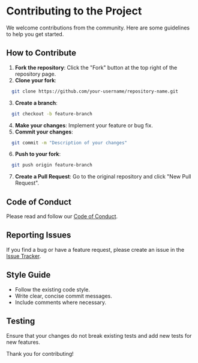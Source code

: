 # Contributing to the Project

We welcome contributions from the community. Here are some guidelines to help you get started.

## How to Contribute

1. **Fork the repository**: Click the "Fork" button at the top right of the repository page.
2. **Clone your fork**: 
```sh
  git clone https://github.com/your-username/repository-name.git
```
3. **Create a branch**: 
```sh
  git checkout -b feature-branch
```
4. **Make your changes**: Implement your feature or bug fix.
5. **Commit your changes**: 
```sh
  git commit -m "Description of your changes"
```
6. **Push to your fork**: 

```sh
  git push origin feature-branch
```
7. **Create a Pull Request**: Go to the original repository and click "New Pull Request".

## Code of Conduct

Please read and follow our [Code of Conduct](CODE_OF_CONDUCT.md).

## Reporting Issues

If you find a bug or have a feature request, please create an issue in the [Issue Tracker](../../issues).

## Style Guide

- Follow the existing code style.
- Write clear, concise commit messages.
- Include comments where necessary.

## Testing

Ensure that your changes do not break existing tests and add new tests for new features.

Thank you for contributing!
